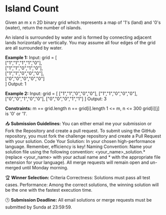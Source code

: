 # Island Count

Given an m x n 2D binary grid which represents a map of '1's (land) and '0's (water), return the number of islands.

An island is surrounded by water and is formed by connecting adjacent lands horizontally or vertically. You may assume all four edges of the grid are all surrounded by water.

 

**Example 1:**
Input: grid = [<br>
  ["1","1","1","1","0"],<br>
  ["1","1","0","1","0"],<br>
  ["1","1","0","0","0"],<br>
  ["0","0","0","0","0"]<br>
]
Output: 1


**Example 2:**
Input: grid = [
  ["1","1","0","0","0"],
  ["1","1","0","0","0"],
  ["0","0","1","0","0"],
  ["0","0","0","1","1"]
]
Output: 3
 

**Constraints:**
m == grid.length
n == grid[i].length
1 <= m, n <= 300
grid[i][j] is '0' or '1'.


📤 **Submission Guidelines:** You can either email me your submission or Fork the Repository and create a pull request.
To submit using the GitHub repository, you must fork the challenge repository and create a Pull Request with your solution. 
Code Your Solution: In your chosen high-performance language. Remember, efficiency is key! 
Naming Convention: Name your solution file using the following convention: <your_name>_solution.* (replace <your_name> with your actual name and * with the appropriate file extension for your language). 
All merge requests will remain open and un-merged until Monday morning.

🏆 **Winner Selection:** Criteria Correctness: Solutions must pass all test cases.
   Performance: Among the correct solutions, the winning solution will be the one with the fastest execution time. 

🕒 **Submission Deadline:** All email solutions or merge requests must be submitted by Sunda at 23:59:59.

